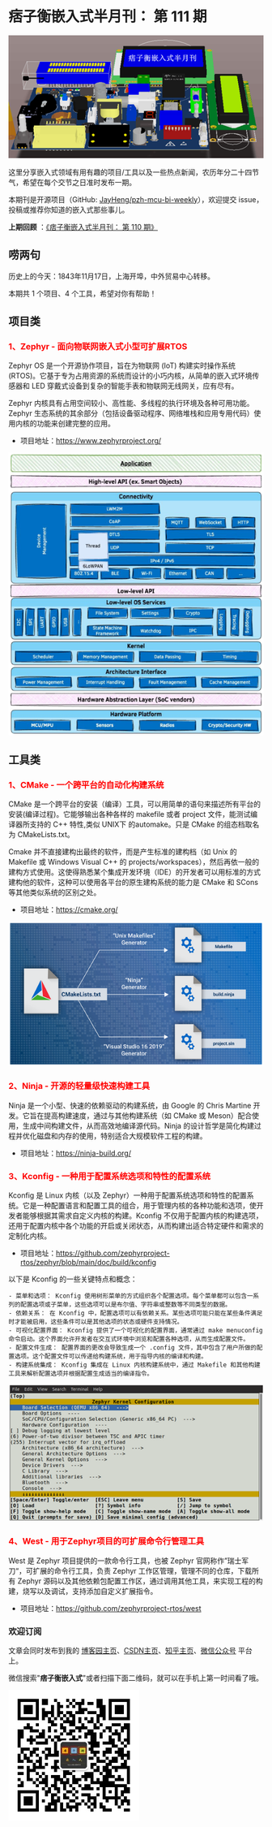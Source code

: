 # 痞子衡嵌入式半月刊： 第 111 期

![](https://raw.githubusercontent.com/JayHeng/pzh-mcu-bi-weekly/master/pics/pzh_mcu_bi_weekly.PNG)

这里分享嵌入式领域有用有趣的项目/工具以及一些热点新闻，农历年分二十四节气，希望在每个交节之日准时发布一期。

本期刊是开源项目（GitHub: [JayHeng/pzh-mcu-bi-weekly](https://github.com/JayHeng/pzh-mcu-bi-weekly)），欢迎提交 issue，投稿或推荐你知道的嵌入式那些事儿。

**上期回顾** ：[《痞子衡嵌入式半月刊： 第 110 期》](https://www.cnblogs.com/henjay724/p/18524019)

## 唠两句

历史上的今天：1843年11月17日，上海开埠，中外贸易中心转移。

本期共 1 个项目、4 个工具，希望对你有帮助！

## 项目类

### <font color="red">1、Zephyr - 面向物联网嵌入式小型可扩展RTOS</font>

Zephyr OS 是一个开源协作项目，旨在为物联网 (IoT) 构建实时操作系统 (RTOS)。它基于专为占用资源的系统而设计的小巧内核，从简单的嵌入式环境传感器和 LED 穿戴式设备到复杂的智能手表和物联网无线网关，应有尽有。

Zephyr 内核具有占用空间较小、高性能、多线程的执行环境及各种可用功能。Zephyr 生态系统的其余部分（包括设备驱动程序、网络堆栈和应用专用代码）使用内核的功能来创建完整的应用。

 * 项目地址：https://www.zephyrproject.org/

![](https://raw.githubusercontent.com/JayHeng/pzh-mcu-bi-weekly/master/pics/issue-111/Zephyr.PNG)

## 工具类

### <font color="red">1、CMake - 一个跨平台的自动化构建系统</font>

CMake 是一个跨平台的安装（编译）工具，可以用简单的语句来描述所有平台的安装(编译过程)。它能够输出各种各样的 makefile 或者 project 文件，能测试编译器所支持的 C++ 特性,类似 UNIX下 的automake。只是 CMake 的组态档取名为 CMakeLists.txt。

Cmake 并不直接建构出最终的软件，而是产生标准的建构档（如 Unix 的 Makefile 或 Windows Visual C++ 的 projects/workspaces），然后再依一般的建构方式使用。这使得熟悉某个集成开发环境（IDE）的开发者可以用标准的方式建构他的软件，这种可以使用各平台的原生建构系统的能力是 CMake 和 SCons 等其他类似系统的区别之处。

 * 项目地址：https://cmake.org/

![](https://raw.githubusercontent.com/JayHeng/pzh-mcu-bi-weekly/master/pics/issue-111/CMake.PNG)

### <font color="red">2、Ninja - 开源的轻量级快速构建工具</font>

Ninja 是一个小型、快速的依赖驱动的构建系统，由 Google 的 Chris Martine 开发‌。它旨在提高构建速度，通过与其他构建系统（如 CMake 或 Meson）配合使用，生成中间构建文件，从而高效地编译源代码。Ninja 的设计哲学是简化构建过程并优化磁盘和内存的使用，特别适合大规模软件工程的构建‌。

 * 项目地址：https://ninja-build.org/

 ### <font color="red">3、Kconfig - 一种用于配置系统选项和特性的配置系统</font>

Kconfig 是 Linux 内核（以及 Zephyr）一种用于配置系统选项和特性的配置系统。它是一种配置语言和配置工具的组合，用于管理内核的各种功能和选项，使开发者能够根据其需求自定义内核的构建。Kconfig 不仅用于配置内核的构建选项，还用于配置内核中各个功能的开启或关闭状态，从而构建出适合特定硬件和需求的定制化内核。

 * 项目地址：https://github.com/zephyrproject-rtos/zephyr/blob/main/doc/build/kconfig

以下是 Kconfig 的一些关键特点和概念：

```text
- 菜单和选项： Kconfig 使用树形菜单的方式组织各个配置选项。每个菜单都可以包含一系列的配置选项或子菜单，这些选项可以是布尔值、字符串或整数等不同类型的数据。
- 依赖关系： 在 Kconfig 中，配置选项可以有依赖关系。某些选项可能只能在某些条件满足时才能被启用，这些条件可以是其他选项的状态或硬件支持情况。
- 可视化配置界面： Kconfig 提供了一个可视化的配置界面，通常通过 make menuconfig 命令启动。这个界面允许开发者在交互式环境中浏览和配置各种选项，从而生成配置文件。
- 配置文件生成： 配置界面的更改会导致生成一个 .config 文件，其中包含了用户所做的配置选项。这个配置文件可以传递给构建系统，用于指导内核的编译和构建。
- 构建系统集成： Kconfig 集成在 Linux 内核构建系统中，通过 Makefile 和其他构建工具来解析配置选项并根据配置生成适当的编译指令。
```

![](https://raw.githubusercontent.com/JayHeng/pzh-mcu-bi-weekly/master/pics/issue-111/Kconfig.PNG)

 ### <font color="red">4、West - 用于Zephyr项目的可扩展命令行管理工具</font>

West 是 Zephyr 项目提供的一款命令行工具，也被 Zephyr 官网称作”瑞士军刀“，可扩展的命令行工具，负责 Zephyr 工作区管理，管理不同的仓库，下载所有 Zephyr 源码以及其他依赖包配置工作区，通过调用其他工具，来实现工程的构建，烧写以及调试，支持添加自定义扩展指令。

 * 项目地址：https://github.com/zephyrproject-rtos/west

### 欢迎订阅

文章会同时发布到我的 [博客园主页](https://www.cnblogs.com/henjay724/)、[CSDN主页](https://blog.csdn.net/henjay724)、[知乎主页](https://www.zhihu.com/people/henjay724)、[微信公众号](http://weixin.sogou.com/weixin?type=1&query=痞子衡嵌入式) 平台上。

微信搜索"__痞子衡嵌入式__"或者扫描下面二维码，就可以在手机上第一时间看了哦。

![](https://raw.githubusercontent.com/JayHeng/pzhmcu-picture/master/wechat/pzhMcu_qrcode_258x258.jpg)

